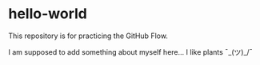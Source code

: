 # hello-world
This repository is for practicing the GitHub Flow.

I am supposed to add something about myself here... I like plants ¯\_(ツ)_/¯
